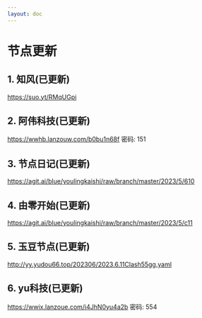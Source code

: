 ```yaml
---
layout: doc
---
```

# 节点更新

## 1. 知风(已更新)

  https://suo.yt/RMqUGpi

## 2. 阿伟科技(已更新)

  https://wwhb.lanzouw.com/b0bu1n68f 密码: 151

## 3. 节点日记(已更新)

  https://agit.ai/blue/youlingkaishi/raw/branch/master/2023/5/610


## 4. 由零开始(已更新)

  https://agit.ai/blue/youlingkaishi/raw/branch/master/2023/5/c11

## 5. 玉豆节点(已更新)

  http://yy.yudou66.top/202306/2023.6.11Clash55gg.yaml

## 6. yu科技(已更新)

 https://wwix.lanzoue.com/i4JhN0yu4a2b 密码: 554